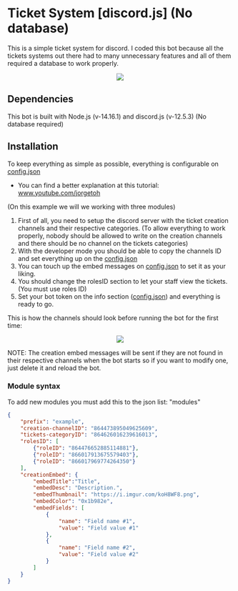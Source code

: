# Ticket System [discord.js] (No database)

This is a simple ticket system for discord. 
I coded this bot because all the tickets systems out there had to many unnecessary features and all of them required a database to work properly.
<p align="center">
  <img src="https://i.imgur.com/7GZzPdd.png"/>
</p>

## Dependencies
This bot is built with Node.js (v-14.16.1) and discord.js (v-12.5.3) (No database required)

## Installation
To keep everything as simple as possible, everything is configurable on [config.json](config.json)

  * You can find a better explanation at this tutorial: www.youtube.com/jorgetoh

(On this example we will we working with three modules)
  1. First of all, you need to setup the discord server with the ticket creation channels and their respective categories. (To allow everything to work properly, nobody should be allowed to write on the creation channels and there should be no channel on the tickets categories)
  2. With the developer mode you should be able to copy the channels ID and set everything up on the [config.json](config.json)
  3. You can touch up the embed messages on [config.json](config.json) to set it as your liking.
  4. You should change the rolesID section to let your staff view the tickets. (You must use roles ID)
  5. Set your bot token on the info section ([config.json](config.json)) and everything is ready to go.

This is how the channels should look before running the bot for the first time:
<p align="center">
  <img src="https://i.imgur.com/WbN2iw2.png"/>
</p>
NOTE: The creation embed messages will be sent if they are not found in their respective channels when the bot starts so if you want to modify one, just delete it and reload the bot.
 
### Module syntax 
To add new modules you must add this to the json list: "modules"
```json
{
    "prefix": "example",
    "creation-channelID": "864473895049625609",
    "tickets-categoryID": "864626016239616013",
    "rolesID": [
        {"roleID": "864476652885114881"},
        {"roleID": "866017913675579403"},
        {"roleID": "866017969774264350"}
    ],
    "creationEmbed": {
        "embedTitle":"Title",
        "embedDesc": "Description.",
        "embedThumbnail": "https://i.imgur.com/koH8WF8.png",
        "embedColor": "0x1b982e",
        "embedFields": [
            {
                "name": "Field name #1",
                "value": "Field value #1"
            },
            {
                "name": "Field name #2",
                "value": "Field value #2"
            }
        ]
    }
}
```
